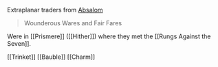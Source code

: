 Extraplanar traders from [Absalom](app://obsidian.md/Absalom)
> Wounderous Wares and Fair Fares

Were in [[Prismere]] ([[Hither]]) where they met the [[Rungs Against the Seven]].

[[Trinket]]
[[Bauble]]
[[Charm]]
